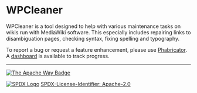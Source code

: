 
# WPCleaner
WPCleaner is a tool designed to help with various maintenance tasks on wikis run with MediaWiki software.
This especially includes repairing links to disambiguation pages, checking syntax, fixing spelling and typography.

To report a bug or request a feature enhancement, please use [Phabricator](https://phabricator.wikimedia.org/maniphest/task/edit/form/1/?projects=WPCleaner).
A [dashboard](https://phabricator.wikimedia.org/project/board/4842/) is available to track progress.

---

[![The Apache Way Badge](https://user-images.githubusercontent.com/15098724/67586042-964c7100-f705-11e9-87d2-c1959500b578.png)](http://www.apache.org/licenses/LICENSE-2.0)

[![SPDX Logo](https://user-images.githubusercontent.com/15098724/57586996-dc44ae00-74b2-11e9-92a4-8ad1b6d81d0a.png)](https://spdx.org/) [SPDX-License-Identifier: Apache-2.0](https://spdx.org/licenses/Apache-2.0.html)


